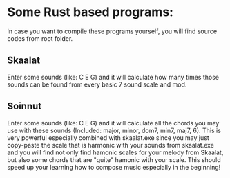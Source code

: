 # Some Rust based programs:



In case you want to compile these programs yourself, you will find source codes from root folder.


## Skaalat

Enter some sounds (like: C E G) and it will calculate how many times those sounds can be found from every basic 7 sound scale and mod.


## Soinnut

Enter some sounds (like: C E G) and it will calculate all the chords you may use with these sounds (Included: major, minor, dom7, min7, maj7, 6). This is very powerful especially combined with skaalat.exe since you may just copy-paste the scale that is harmonic with your sounds from skaalat.exe and you will find not only find hamonic scales for your melody from Skaalat, but also some chords that are "quite" hamonic with your scale. This should speed up your learning how to compose music especially in the beginning!
